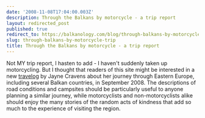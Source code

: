 ```yaml
---
date: '2008-11-08T17:04:00.003Z'
description: Through the Balkans by motorcycle - a trip report
layout: redirected_post
published: true
redirect_to: https://balkanology.com/blog/through-balkans-by-motorcycle-trip/
slug: through-balkans-by-motorcycle-trip
title: Through the Balkans by motorcycle - a trip report
---
```


Not MY trip report, I hasten to add - I haven't suddenly taken up motorcycling. But I thought that readers of this site might be interested in a new <a href="http://www.coyotecommunications.com/travel/08easterneurope.html">travelog</a> by Jayne Cravens about her journey through Eastern Europe, including several Balkan countries, in September 2008. The descriptions of road conditions and campsites should be particularly useful to anyone planning a similar journey, while motorcyclists and non-motorcyclists alike should enjoy the many stories of the random acts of kindness that add so much to the experience of visiting the region.